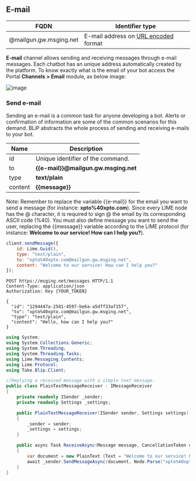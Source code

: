 ## E-mail
| FQDN                     | Identifier type                                         | 
|--------------------------|---------------------------------------------------------------|
| @mailgun.gw.msging.net   | E-mail address on [URL encoded](http://www.w3schools.com/tags/ref_urlencode.asp) format  |

**E-mail** channel allows sending and receiving messages through e-mail messages. Each chatbot has an unique address automatically created by the platform. To know exactly what is the email of your bot access the Portal <b>Channels > Email</b> module, as below image:

![image](bot_email.png)

### Send e-mail

Sending an e-mail is a common task for anyone developing a bot. Alerts or confirmation of information are some of the common scenarios for this demand. BLiP abstracts the whole process of sending and receiving e-mails to your bot.

| Name | Description |
|---------------------------------|--------------|
| id    | Unique identifier of the command.   |
| to     | **{{e-mail}}@mailgun.gw.msging.net**  |
| type   | **text/plain** |
| content | **{{message}}** |

<aside class="notice">
Note: Remember to replace the variable {{e-mail}} for the email you want to send a message (for instance: <b> xpto%40xpto.com</b>). Since every LIME node has the @ character, it is required to sign @ the email by its corresponding ASCII code (%40). You must also define message you want to send the user, replacing the {{message}} variable according to the LIME protocol (for instance: <b>Welcome to our service! How can I help you?</b>).
</aside>

```javascript
client.sendMessage({
    id: Lime.Guid(),
    type: "text/plain",
    to: "xpto%40xpto.com@mailgun.gw.msging.net",
    content: "Welcome to our service! How can I help you?"
});
```

```http
POST https://msging.net/messages HTTP/1.1
Content-Type: application/json
Authorization: Key {YOUR_TOKEN}

{
  "id": "1294447a-2581-4597-be6a-a5dff33af157",
  "to": "xpto%40xpto.com@mailgun.gw.msging.net",
  "type": "text/plain",
  "content": "Hello, how can I help you?"
}
```

```csharp
using System;
using System.Collections.Generic;
using System.Threading;
using System.Threading.Tasks;
using Lime.Messaging.Contents;
using Lime.Protocol;
using Take.Blip.Client;

//Replying a received message with a simple text message.
public class PlainTextMessageReceiver : IMessageReceiver
{
    private readonly ISender _sender;
    private readonly Settings _settings;

    public PlainTextMessageReceiver(ISender sender, Settings settings)
    {
        _sender = sender;
        _settings = settings;
    }

    public async Task ReceiveAsync(Message message, CancellationToken cancellationToken)
    {
        var document = new PlainText {Text = "Welcome to our service! How can I help you?"};
        await _sender.SendMessageAsync(document, Node.Parse("xpto%40xpto.com@mailgun.gw.msging.net"), cancellationToken);
    }
}
```
